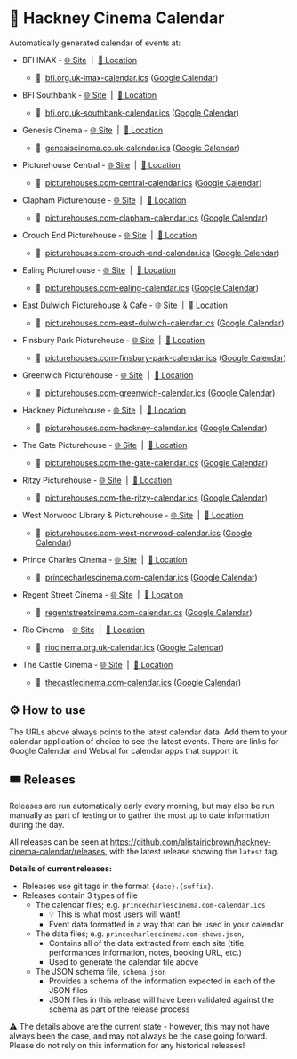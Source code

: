 # 📆 Hackney Cinema Calendar

Automatically generated calendar of events at:

- BFI IMAX - [🌐 Site](https://whatson.bfi.org.uk/imax/Online/default.asp)
  &nbsp;|&nbsp;
  [📍 Location](http://maps.google.com/maps?q=BFI%20IMAX+%4051.50505250318286,-0.11364253090880974)

  - 📅&nbsp;
    [bfi.org.uk-imax-calendar.ics](https://github.com/alistairjcbrown/hackney-cinema-calendar/releases/latest/download/bfi.org.uk-imax-calendar.ics)
    ([Google Calendar](https://calendar.google.com/calendar/render?cid=http://github.com/alistairjcbrown/hackney-cinema-calendar/releases/latest/download/bfi.org.uk-imax-calendar.ics))

- BFI Southbank - [🌐 Site](https://whatson.bfi.org.uk/Online/default.asp)
  &nbsp;|&nbsp;
  [📍 Location](http://maps.google.com/maps?q=BFI%20Southbank+%4051.50694478669063,-0.11512917647911004)

  - 📅&nbsp;
    [bfi.org.uk-southbank-calendar.ics](https://github.com/alistairjcbrown/hackney-cinema-calendar/releases/latest/download/bfi.org.uk-southbank-calendar.ics)
    ([Google Calendar](https://calendar.google.com/calendar/render?cid=http://github.com/alistairjcbrown/hackney-cinema-calendar/releases/latest/download/bfi.org.uk-southbank-calendar.ics))

- Genesis Cinema - [🌐 Site](https://www.genesiscinema.co.uk) &nbsp;|&nbsp;
  [📍 Location](http://maps.google.com/maps?q=Genesis%20Cinema+%4051.52128726645794,-0.051143457671891594)

  - 📅&nbsp;
    [genesiscinema.co.uk-calendar.ics](https://github.com/alistairjcbrown/hackney-cinema-calendar/releases/latest/download/genesiscinema.co.uk-calendar.ics)
    ([Google Calendar](https://calendar.google.com/calendar/render?cid=http://github.com/alistairjcbrown/hackney-cinema-calendar/releases/latest/download/genesiscinema.co.uk-calendar.ics))

- Picturehouse Central -
  [🌐 Site](https://www.picturehouses.com/cinema/picturehouse-central)
  &nbsp;|&nbsp;
  [📍 Location](http://maps.google.com/maps?q=Picturehouse%20Central+%4051.51069286638665,-0.13368885374453857)

  - 📅&nbsp;
    [picturehouses.com-central-calendar.ics](https://github.com/alistairjcbrown/hackney-cinema-calendar/releases/latest/download/picturehouses.com-central-calendar.ics)
    ([Google Calendar](https://calendar.google.com/calendar/render?cid=http://github.com/alistairjcbrown/hackney-cinema-calendar/releases/latest/download/picturehouses.com-central-calendar.ics))

- Clapham Picturehouse -
  [🌐 Site](https://www.picturehouses.com/cinema/clapham-picturehouse)
  &nbsp;|&nbsp;
  [📍 Location](http://maps.google.com/maps?q=Clapham%20Picturehouse+%4051.46262477430929,-0.13811067323880843)

  - 📅&nbsp;
    [picturehouses.com-clapham-calendar.ics](https://github.com/alistairjcbrown/hackney-cinema-calendar/releases/latest/download/picturehouses.com-clapham-calendar.ics)
    ([Google Calendar](https://calendar.google.com/calendar/render?cid=http://github.com/alistairjcbrown/hackney-cinema-calendar/releases/latest/download/picturehouses.com-clapham-calendar.ics))

- Crouch End Picturehouse -
  [🌐 Site](https://www.picturehouses.com/cinema/crouch-end-picturehouse)
  &nbsp;|&nbsp;
  [📍 Location](http://maps.google.com/maps?q=Crouch%20End%20Picturehouse+%4051.58166180224558,-0.1208797932995481)

  - 📅&nbsp;
    [picturehouses.com-crouch-end-calendar.ics](https://github.com/alistairjcbrown/hackney-cinema-calendar/releases/latest/download/picturehouses.com-crouch-end-calendar.ics)
    ([Google Calendar](https://calendar.google.com/calendar/render?cid=http://github.com/alistairjcbrown/hackney-cinema-calendar/releases/latest/download/picturehouses.com-crouch-end-calendar.ics))

- Ealing Picturehouse -
  [🌐 Site](https://www.picturehouses.com/cinema/ealing-picturehouse)
  &nbsp;|&nbsp;
  [📍 Location](http://maps.google.com/maps?q=Ealing%20Picturehouse+%4051.51197303500164,-0.30687742229510984)

  - 📅&nbsp;
    [picturehouses.com-ealing-calendar.ics](https://github.com/alistairjcbrown/hackney-cinema-calendar/releases/latest/download/picturehouses.com-ealing-calendar.ics)
    ([Google Calendar](https://calendar.google.com/calendar/render?cid=http://github.com/alistairjcbrown/hackney-cinema-calendar/releases/latest/download/picturehouses.com-ealing-calendar.ics))

- East Dulwich Picturehouse & Cafe -
  [🌐 Site](https://www.picturehouses.com/cinema/east-dulwich) &nbsp;|&nbsp;
  [📍 Location](http://maps.google.com/maps?q=East%20Dulwich%20Picturehouse%20%26%20Cafe+%4051.456424332706135,-0.07613084946003094)

  - 📅&nbsp;
    [picturehouses.com-east-dulwich-calendar.ics](https://github.com/alistairjcbrown/hackney-cinema-calendar/releases/latest/download/picturehouses.com-east-dulwich-calendar.ics)
    ([Google Calendar](https://calendar.google.com/calendar/render?cid=http://github.com/alistairjcbrown/hackney-cinema-calendar/releases/latest/download/picturehouses.com-east-dulwich-calendar.ics))

- Finsbury Park Picturehouse -
  [🌐 Site](https://www.picturehouses.com/cinema/finsbury-park) &nbsp;|&nbsp;
  [📍 Location](http://maps.google.com/maps?q=Finsbury%20Park%20Picturehouse+%4051.56517572070054,-0.10757585022923707)

  - 📅&nbsp;
    [picturehouses.com-finsbury-park-calendar.ics](https://github.com/alistairjcbrown/hackney-cinema-calendar/releases/latest/download/picturehouses.com-finsbury-park-calendar.ics)
    ([Google Calendar](https://calendar.google.com/calendar/render?cid=http://github.com/alistairjcbrown/hackney-cinema-calendar/releases/latest/download/picturehouses.com-finsbury-park-calendar.ics))

- Greenwich Picturehouse -
  [🌐 Site](https://www.picturehouses.com/cinema/greenwich-picturehouse)
  &nbsp;|&nbsp;
  [📍 Location](http://maps.google.com/maps?q=Greenwich%20Picturehouse+%4051.4795145801362,-0.009707889915911016)

  - 📅&nbsp;
    [picturehouses.com-greenwich-calendar.ics](https://github.com/alistairjcbrown/hackney-cinema-calendar/releases/latest/download/picturehouses.com-greenwich-calendar.ics)
    ([Google Calendar](https://calendar.google.com/calendar/render?cid=http://github.com/alistairjcbrown/hackney-cinema-calendar/releases/latest/download/picturehouses.com-greenwich-calendar.ics))

- Hackney Picturehouse -
  [🌐 Site](https://www.picturehouses.com/cinema/hackney-picturehouse)
  &nbsp;|&nbsp;
  [📍 Location](http://maps.google.com/maps?q=Hackney%20Picturehouse+%4051.54474966715274,-0.055025638908993514)

  - 📅&nbsp;
    [picturehouses.com-hackney-calendar.ics](https://github.com/alistairjcbrown/hackney-cinema-calendar/releases/latest/download/picturehouses.com-hackney-calendar.ics)
    ([Google Calendar](https://calendar.google.com/calendar/render?cid=http://github.com/alistairjcbrown/hackney-cinema-calendar/releases/latest/download/picturehouses.com-hackney-calendar.ics))

- The Gate Picturehouse -
  [🌐 Site](https://www.picturehouses.com/cinema/the-gate) &nbsp;|&nbsp;
  [📍 Location](http://maps.google.com/maps?q=The%20Gate%20Picturehouse+%4051.508776246965645,-0.19719984555771874)

  - 📅&nbsp;
    [picturehouses.com-the-gate-calendar.ics](https://github.com/alistairjcbrown/hackney-cinema-calendar/releases/latest/download/picturehouses.com-the-gate-calendar.ics)
    ([Google Calendar](https://calendar.google.com/calendar/render?cid=http://github.com/alistairjcbrown/hackney-cinema-calendar/releases/latest/download/picturehouses.com-the-gate-calendar.ics))

- Ritzy Picturehouse - [🌐 Site](https://www.picturehouses.com/cinema/the-ritzy)
  &nbsp;|&nbsp;
  [📍 Location](http://maps.google.com/maps?q=Ritzy%20Picturehouse+%4051.46127631998598,-0.11500245811369787)

  - 📅&nbsp;
    [picturehouses.com-the-ritzy-calendar.ics](https://github.com/alistairjcbrown/hackney-cinema-calendar/releases/latest/download/picturehouses.com-the-ritzy-calendar.ics)
    ([Google Calendar](https://calendar.google.com/calendar/render?cid=http://github.com/alistairjcbrown/hackney-cinema-calendar/releases/latest/download/picturehouses.com-the-ritzy-calendar.ics))

- West Norwood Library & Picturehouse -
  [🌐 Site](https://www.picturehouses.com/cinema/west-norwood-picturehouse)
  &nbsp;|&nbsp;
  [📍 Location](http://maps.google.com/maps?q=West%20Norwood%20Library%20%26%20Picturehouse+%4051.43310593099232,-0.10317381213014548)

  - 📅&nbsp;
    [picturehouses.com-west-norwood-calendar.ics](https://github.com/alistairjcbrown/hackney-cinema-calendar/releases/latest/download/picturehouses.com-west-norwood-calendar.ics)
    ([Google Calendar](https://calendar.google.com/calendar/render?cid=http://github.com/alistairjcbrown/hackney-cinema-calendar/releases/latest/download/picturehouses.com-west-norwood-calendar.ics))

- Prince Charles Cinema - [🌐 Site](https://princecharlescinema.com)
  &nbsp;|&nbsp;
  [📍 Location](http://maps.google.com/maps?q=Prince%20Charles%20Cinema+%4051.51149384362524,-0.130186840699272)

  - 📅&nbsp;
    [princecharlescinema.com-calendar.ics](https://github.com/alistairjcbrown/hackney-cinema-calendar/releases/latest/download/princecharlescinema.com-calendar.ics)
    ([Google Calendar](https://calendar.google.com/calendar/render?cid=http://github.com/alistairjcbrown/hackney-cinema-calendar/releases/latest/download/princecharlescinema.com-calendar.ics))

- Regent Street Cinema - [🌐 Site](https://www.regentstreetcinema.com)
  &nbsp;|&nbsp;
  [📍 Location](http://maps.google.com/maps?q=Regent%20Street%20Cinema+%4051.51697797578034,-0.14287260207236563)

  - 📅&nbsp;
    [regentstreetcinema.com-calendar.ics](https://github.com/alistairjcbrown/hackney-cinema-calendar/releases/latest/download/regentstreetcinema.com-calendar.ics)
    ([Google Calendar](https://calendar.google.com/calendar/render?cid=http://github.com/alistairjcbrown/hackney-cinema-calendar/releases/latest/download/regentstreetcinema.com-calendar.ics))

- Rio Cinema - [🌐 Site](https://www.riocinema.org.uk) &nbsp;|&nbsp;
  [📍 Location](http://maps.google.com/maps?q=Rio%20Cinema+%4051.54970097438604,-0.07550473771574956)

  - 📅&nbsp;
    [riocinema.org.uk-calendar.ics](https://github.com/alistairjcbrown/hackney-cinema-calendar/releases/latest/download/riocinema.org.uk-calendar.ics)
    ([Google Calendar](https://calendar.google.com/calendar/render?cid=http://github.com/alistairjcbrown/hackney-cinema-calendar/releases/latest/download/riocinema.org.uk-calendar.ics))

- The Castle Cinema - [🌐 Site](https://thecastlecinema.com) &nbsp;|&nbsp;
  [📍 Location](http://maps.google.com/maps?q=The%20Castle%20Cinema+%4051.551469526266004,-0.043262315294576796)

  - 📅&nbsp;
    [thecastlecinema.com-calendar.ics](https://github.com/alistairjcbrown/hackney-cinema-calendar/releases/latest/download/thecastlecinema.com-calendar.ics)
    ([Google Calendar](https://calendar.google.com/calendar/render?cid=http://github.com/alistairjcbrown/hackney-cinema-calendar/releases/latest/download/thecastlecinema.com-calendar.ics))

## ⚙️ How to use

The URLs above always points to the latest calendar data. Add them to your
calendar application of choice to see the latest events. There are links for
Google Calendar and Webcal for calendar apps that support it.

## 🎟 Releases

Releases are run automatically early every morning, but may also be run manually
as part of testing or to gather the most up to date information during the day.

All releases can be seen at
https://github.com/alistairjcbrown/hackney-cinema-calendar/releases, with the
latest release showing the `latest` tag.

**Details of current releases:**

- Releases use git tags in the format `{date}.{suffix}`.
- Releases contain 3 types of file
  - The calendar files; e.g. `princecharlescinema.com-calendar.ics`
    - 💡 This is what most users will want!
    - Event data formatted in a way that can be used in your calendar
  - The data files; e.g. `princecharlescinema.com-shows.json`,
    - Contains all of the data extracted from each site (title, performances
      information, notes, booking URL, etc.)
    - Used to generate the calendar file above
  - The JSON schema file, `schema.json`
    - Provides a schema of the information expected in each of the JSON files
    - JSON files in this release will have been validated against the schema as
      part of the release process

⚠️ The details above are the current state - however, this may not have always
been the case, and may not always be the case going forward. Please do not rely
on this information for any historical releases!
